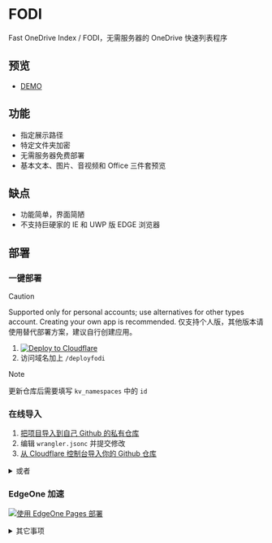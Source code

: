 # FODI

Fast OneDrive Index / FODI，无需服务器的 OneDrive 快速列表程序

## 预览

- [DEMO](https://logi.im/fodi.html)

## 功能

- 指定展示路径
- 特定文件夹加密
- 无需服务器免费部署
- 基本文本、图片、音视频和 Office 三件套预览

## 缺点

- 功能简单，界面简陋
- 不支持巨硬家的 IE 和 UWP 版 EDGE 浏览器

## 部署

### 一键部署

> [!CAUTION]
> Supported only for personal accounts; use alternatives for other types account. Creating your own app is recommended.
> 仅支持个人版，其他版本请使用替代部署方案，建议自行创建应用。

1. [![Deploy to Cloudflare](https://deploy.workers.cloudflare.com/button)](https://deploy.workers.cloudflare.com/?url=https://github.com/vcheckzen/FODI)
2. 访问域名加上 `/deployfodi`

> [!NOTE]
> 更新仓库后需要填写 `kv_namespaces` 中的 `id`

### 在线导入

1. [把项目导入到自己 Github 的私有仓库](https://docs.github.com/en/migrations/importing-source-code/using-github-importer/importing-a-repository-with-github-importer#importing-a-repository-with-github-importer)
2. 编辑 `wrangler.jsonc` 并提交修改
3. [从 Cloudflare 控制台导入你的 Github 仓库](https://dash.cloudflare.com/?to=/:account/workers-and-pages/create)

<details>
    <summary>或者</summary>

### 命令推送

```sh
git clone https://github.com/vcheckzen/FODI.git
cd FODI
# edit wrangler.jsonc, then
npm i wrangler
npx wrangler deploy
npx wrangler secret put WEBDAV
```

</details>

### EdgeOne 加速

[![使用 EdgeOne Pages 部署](https://cdnstatic.tencentcs.com/edgeone/pages/deploy.svg)](https://edgeone.ai/pages/new?repository-url=https%3A%2F%2Fgithub.com%2Fvcheckzen%2FFODI%2Ftree%2Fmaster%2Ffront-end)

<details>
    <summary>其它事项</summary>

## 配置

### 加密

- 方式 1：在自定义的密码文件中填入 sha256 后的哈希值
- 方式 2：设置变量 `WEBDAV` 后，值为 `password` 的部分

### WEBDAV

- 账号密码设置: 在 **变量和机密** 设置 **秘钥**，变量名为 `WEBDAV`, 形如 `username:password`；或者使用 `npx wrangler secret put WEBDAV`
- 文件上传限制: FreePlan 100MB, BusinessPlan 200MB, EnterprisePlan 500MB

### 预览

- pdf: 如果需要使用本地 pdf 预览，请前往 [PDF.js](https://mozilla.github.io/pdf.js/) 下载文件并解压命名为 `pdfjs` ，注释掉 `viewer.mjs` 的 `fileOrigin !== viewerOrigin` 条件，并修改 `//mozilla.github.io/pdf.js/web/viewer.html?file=`
- markdown: 网页在 `Optional Markdown extensions` 可选择是否启用 github alert 与 katex 格式

### 下载

- 通过 `PROXY_KEYWORD` 访问可让 worker 代理
- 访问 `https://example.com/a.html?format=` 可添加转换的目标格式，[支持转换格式](https://learn.microsoft.com/zh-cn/onedrive/developer/rest-api/api/driveitem_get_content_format?view=odsp-graph-online#format-options)

## 更新

### 2025.02.12

- 实现部分 Webdav 功能（列表，上传，下载，复制，移动）

### 2024.09.15

- 支持上传（在上传目录创建 `.upload` 文件）

</details>
